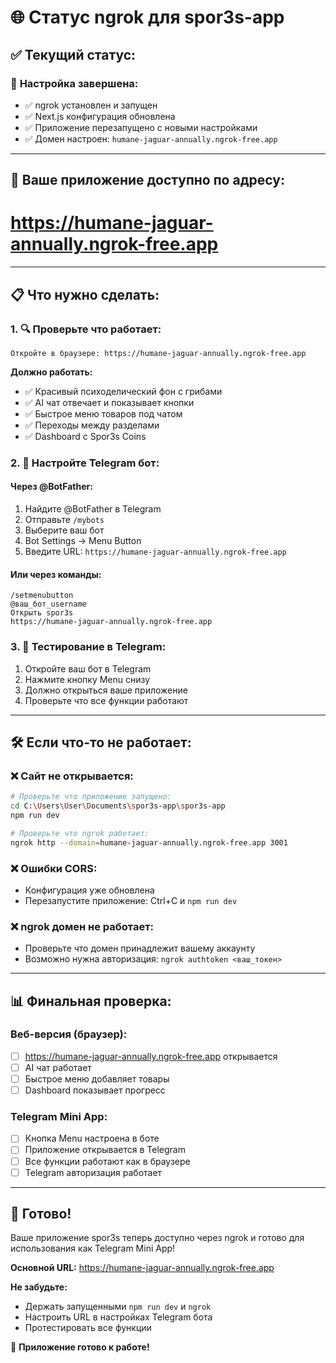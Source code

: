 # 🌐 Статус ngrok для spor3s-app

## ✅ **Текущий статус:**

### 🚀 **Настройка завершена:**
- ✅ ngrok установлен и запущен
- ✅ Next.js конфигурация обновлена 
- ✅ Приложение перезапущено с новыми настройками
- ✅ Домен настроен: `humane-jaguar-annually.ngrok-free.app`

---

## 🎯 **Ваше приложение доступно по адресу:**
# https://humane-jaguar-annually.ngrok-free.app

---

## 📋 **Что нужно сделать:**

### 1. 🔍 **Проверьте что работает:**
```
Откройте в браузере: https://humane-jaguar-annually.ngrok-free.app
```

**Должно работать:**
- ✅ Красивый психоделический фон с грибами
- ✅ AI чат отвечает и показывает кнопки
- ✅ Быстрое меню товаров под чатом
- ✅ Переходы между разделами
- ✅ Dashboard с Spor3s Coins

### 2. 📱 **Настройте Telegram бот:**

#### **Через @BotFather:**
1. Найдите @BotFather в Telegram
2. Отправьте `/mybots`
3. Выберите ваш бот 
4. Bot Settings → Menu Button
5. Введите URL: `https://humane-jaguar-annually.ngrok-free.app`

#### **Или через команды:**
```
/setmenubutton
@ваш_бот_username
Открыть spor3s
https://humane-jaguar-annually.ngrok-free.app
```

### 3. 🧪 **Тестирование в Telegram:**
1. Откройте ваш бот в Telegram
2. Нажмите кнопку Menu снизу
3. Должно открыться ваше приложение
4. Проверьте что все функции работают

---

## 🛠️ **Если что-то не работает:**

### **❌ Сайт не открывается:**
```bash
# Проверьте что приложение запущено:
cd C:\Users\User\Documents\spor3s-app\spor3s-app
npm run dev

# Проверьте что ngrok работает:
ngrok http --domain=humane-jaguar-annually.ngrok-free.app 3001
```

### **❌ Ошибки CORS:**
- Конфигурация уже обновлена
- Перезапустите приложение: Ctrl+C и `npm run dev`

### **❌ ngrok домен не работает:**
- Проверьте что домен принадлежит вашему аккаунту
- Возможно нужна авторизация: `ngrok authtoken <ваш_токен>`

---

## 📊 **Финальная проверка:**

### **Веб-версия (браузер):**
- [ ] https://humane-jaguar-annually.ngrok-free.app открывается
- [ ] AI чат работает 
- [ ] Быстрое меню добавляет товары
- [ ] Dashboard показывает прогресс

### **Telegram Mini App:**
- [ ] Кнопка Menu настроена в боте
- [ ] Приложение открывается в Telegram
- [ ] Все функции работают как в браузере
- [ ] Telegram авторизация работает

---

## 🎉 **Готово!**

Ваше приложение spor3s теперь доступно через ngrok и готово для использования как Telegram Mini App!

**Основной URL:** https://humane-jaguar-annually.ngrok-free.app

**Не забудьте:**
- Держать запущенными `npm run dev` и `ngrok`  
- Настроить URL в настройках Telegram бота
- Протестировать все функции

🚀 **Приложение готово к работе!** 